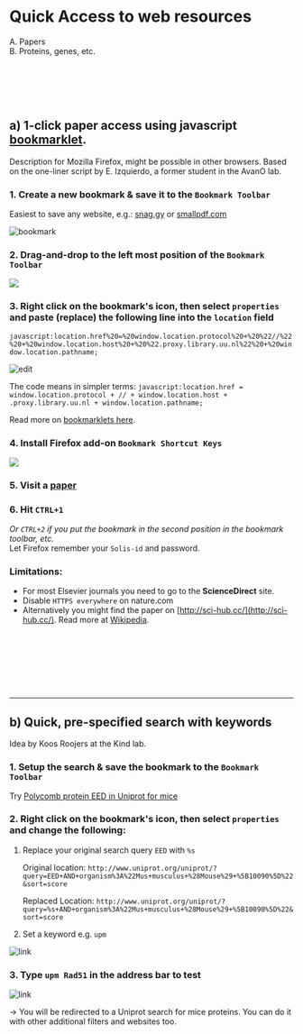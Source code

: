 # Quick Access to web resources

A. Papers  
B. Proteins, genes, etc.   

<br><br><br><br>
## a) 1-click paper access using javascript [bookmarklet](https://en.wikipedia.org/wiki/Bookmarklet). 
Description for Mozilla Firefox, might be possible in other browsers. Based on the one-liner script by E. Izquierdo, a former student in the AvanO lab.

### 1. Create a new bookmark & save it to the `Bookmark Toolbar`

Easiest to save any website, e.g.: [snag.gy](https://snag.gy/) or [smallpdf.com](https://smallpdf.com/compress-pdf)

![bookmark](https://snag.gy/UgWduM.jpg)
    
    
### 2. Drag-and-drop to the left most position of the  `Bookmark Toolbar`
![](https://snag.gy/TzFtwH.jpg)

      
      
### 3. Right click on the bookmark's icon, then select `properties` and paste (replace) the following line into the `location` field

`javascript:location.href%20=%20window.location.protocol%20+%20%22//%22%20+%20window.location.host%20+%20%22.proxy.library.uu.nl%22%20+%20window.location.pathname;`


![edit](https://snag.gy/cgKrn3.jpg)

The code means in simpler terms: `javascript:location.href = window.location.protocol + // + window.location.host + .proxy.library.uu.nl + window.location.pathname;`

Read more on  [bookmarklets here](https://en.wikipedia.org/wiki/Bookmarklet). 
  
   
### 4. Install Firefox add-on `Bookmark Shortcut Keys`
![](https://snag.gy/YAfWon.jpg)

### 5. Visit a [paper](http://www.sciencedirect.com/science/article/pii/S1097276509006418)

### 6. Hit `CTRL+1`

*Or `CTRL+2` if you put the bookmark in the second position in the bookmark toolbar, etc.*  
Let Firefox remember your `Solis-id` and password.

### Limitations:

-  For most Elsevier journals you need to go to the **ScienceDirect** site.
-  Disable `HTTPS everywhere` on nature.com
-  Alternatively you might find the paper on [http://sci-hub.cc/](http://sci-hub.cc/). Read more at [Wikipedia](https://en.wikipedia.org/wiki/Sci-Hub).
  
<br><br><br><br><br><br>
  
-----------------------------------

## b) Quick, pre-specified search with keywords
Idea by Koos Roojers at the Kind lab.

### 1. Setup the search & save the bookmark to the `Bookmark Toolbar`

Try [Polycomb protein EED in Uniprot for mice](http://www.uniprot.org/uniprot/?query=actb+AND+organism%3A%22Mus+musculus+%28Mouse%29+%5B10090%5D%22&sort=score)

   
      
### 2. Right click on the bookmark's icon, then select `properties` and change the following:

1. Replace your original search query `EED` with `%s`

	Original location: `http://www.uniprot.org/uniprot/?query=EED+AND+organism%3A%22Mus+musculus+%28Mouse%29+%5B10090%5D%22&sort=score`
     
	Replaced Location:   `http://www.uniprot.org/uniprot/?query=%s+AND+organism%3A%22Mus+musculus+%28Mouse%29+%5B10090%5D%22&sort=score`

2.  Set a keyword e.g. `upm`

![link](https://snag.gy/2ndkEB.jpg)

### 3. Type `upm Rad51` in the address bar to test

![link](https://snag.gy/kuzgpc.jpg)

→ You will be redirected to a Uniprot search for mice proteins. You can do it with other additional filters and websites too.